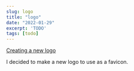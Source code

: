 ```yaml
---
slug: logo
title: "logo"
date: "2022-01-29"
excerpt: 'TODO'
tags: [todo]
---
```


[Creating a new logo](https://youtu.be/obydiUba5ow)

I decided to make a new logo to use as a favicon.
